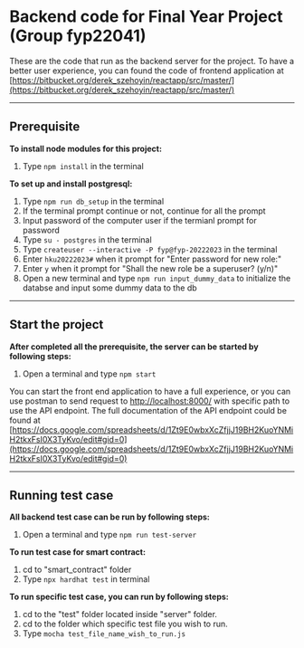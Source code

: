 # Backend code for Final Year Project (Group fyp22041)

These are the code that run as the backend server for the project. To have a better user experience, you can found the code of frontend application at [https://bitbucket.org/derek_szehoyin/reactapp/src/master/](https://bitbucket.org/derek_szehoyin/reactapp/src/master/)

---

## Prerequisite

<b>To install node modules for this project:</b>

1. Type `npm install` in the terminal


<b>To set up and install postgresql:</b>

1. Type `npm run db_setup` in the terminal
2. If the terminal prompt continue or not, continue for all the prompt
3. Input password of the computer user if the termianl prompt for password
4. Type `su - postgres` in the terminal
5. Type `createuser --interactive -P fyp@fyp-20222023` in the terminal
6. Enter `hku20222023#` when it prompt for "Enter password for new role:"
7. Enter `y` when it prompt for "Shall the new role be a superuser? (y/n)"
8. Open a new terminal and type `npm run input_dummy_data` to initialize the databse and input some dummy data to the db

---

## Start the project

<b>After completed all the prerequisite, the server can be started by following steps:</b>

1. Open a terminal and type `npm start`


You can start the front end application to have a full experience, or you can use postman to send request to [http://localhost:8000/](http://localhost:8000/) with specific path to use the API endpoint. The full documentation of the API endpoint could be found at [https://docs.google.com/spreadsheets/d/1Zt9E0wbxXcZfjjJ19BH2KuoYNMiH2tkxFsI0X3TyKvo/edit#gid=0](https://docs.google.com/spreadsheets/d/1Zt9E0wbxXcZfjjJ19BH2KuoYNMiH2tkxFsI0X3TyKvo/edit#gid=0)

---

## Running test case

<b>All backend test case can be run by following steps:</b>

1. Open a terminal and type `npm run test-server`

<b>To run test case for smart contract:</b> 

1. cd to "smart_contract" folder 
2. Type `npx hardhat test` in terminal

<b>To run specific test case, you can run by following steps:</b>

1. cd to the "test" folder located inside "server" folder. 
2. cd to the folder which specific test file you wish to run.
3. Type `mocha test_file_name_wish_to_run.js`